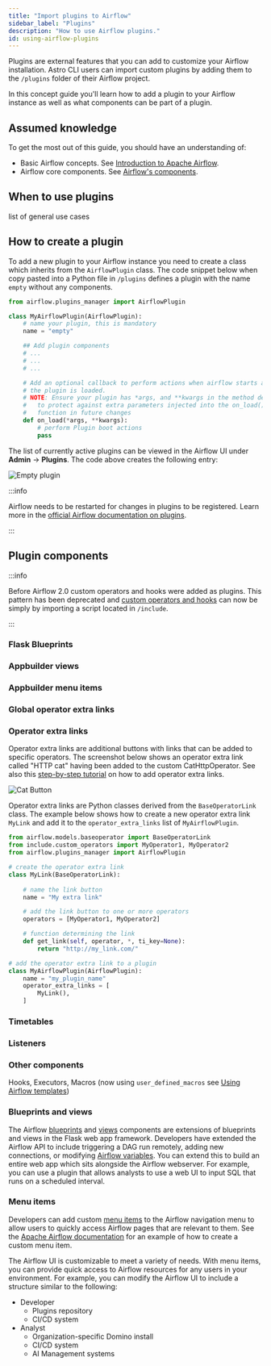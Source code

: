 ```yaml
---
title: "Import plugins to Airflow"
sidebar_label: "Plugins"
description: "How to use Airflow plugins."
id: using-airflow-plugins
---
```


Plugins are external features that you can add to customize your Airflow installation. Astro CLI users can import custom plugins by adding them to the `/plugins` folder of their Airflow project. 

In this concept guide you'll learn how to add a plugin to your Airflow instance as well as what components can be part of a plugin.

## Assumed knowledge

To get the most out of this guide, you should have an understanding of:

- Basic Airflow concepts. See [Introduction to Apache Airflow](intro-to-airflow.md).
- Airflow core components. See [Airflow's components](airflow-components.md).

## When to use plugins

list of general use cases


## How to create a plugin

To add a new plugin to your Airflow instance you need to create a class which inherits from the `AirflowPlugin` class. The code snippet below when copy pasted into a Python file in `/plugins` defines a plugin with the name `empty` without any components. 

```python
from airflow.plugins_manager import AirflowPlugin

class MyAirflowPlugin(AirflowPlugin):
    # name your plugin, this is mandatory
    name = "empty"

    ## Add plugin components
    # ...
    # ...
    # ...

    # Add an optional callback to perform actions when airflow starts and
    # the plugin is loaded.
    # NOTE: Ensure your plugin has *args, and **kwargs in the method definition
    #   to protect against extra parameters injected into the on_load()
    #   function in future changes
    def on_load(*args, **kwargs):
        # perform Plugin boot actions
        pass
```

The list of currently active plugins can be viewed in the Airflow UI under **Admin** -> **Plugins**. The code above creates the following entry:

![Empty plugin](/img/guides/empty_plugin.png)

:::info

Airflow needs to be restarted for changes in plugins to be registered. Learn more in the [official Airflow documentation on plugins](https://airflow.apache.org/docs/apache-airflow/stable/plugins.html#when-are-plugins-re-loaded).

:::

## Plugin components

:::info

Before Airflow 2.0 custom operators and hooks were added as plugins. This pattern has been deprecated and [custom operators and hooks](https://docs.astronomer.io/learn/airflow-importing-custom-hooks-operators) can now be simply by importing a script located in `/include`.

:::

### Flask Blueprints

### Appbuilder views

### Appbuilder menu items

### Global operator extra links

### Operator extra links

Operator extra links are additional buttons with links that can be added to specific operators. The screenshot below shows an operator extra link called "HTTP cat" having been added to the custom CatHttpOperator. See also this [step-by-step tutorial](operator-extra-link-tutorial.md) on how to add operator extra links.

![Cat Button](/img/guides/extra_links_tutorial_cat_button.png)

Operator extra links are Python classes derived from the `BaseOperatorLink` class. The example below shows how to create a new operator extra link `MyLink` and add it to the `operator_extra_links` list of `MyAirflowPlugin`. 

```python
from airflow.models.baseoperator import BaseOperatorLink
from include.custom_operators import MyOperator1, MyOperator2
from airflow.plugins_manager import AirflowPlugin

# create the operator extra link
class MyLink(BaseOperatorLink):
    
    # name the link button
    name = "My extra link"

    # add the link button to one or more operators
    operators = [MyOperator1, MyOperator2]

    # function determining the link
    def get_link(self, operator, *, ti_key=None):
        return "http://my_link.com/"

# add the operator extra link to a plugin
class MyAirflowPlugin(AirflowPlugin):
    name = "my_plugin_name"
    operator_extra_links = [
        MyLink(),
    ]

```

### Timetables

### Listeners

### Other components

Hooks, Executors, Macros (now using `user_defined_macros` see [Using Airflow templates](templating.md))



### Blueprints and views

The Airflow [blueprints](http://flask.pocoo.org/docs/0.12/blueprints/) and [views](http://flask.pocoo.org/docs/0.12/views/) components are extensions of blueprints and views in the Flask web app framework. Developers have extended the Airflow API to include triggering a DAG run remotely, adding new connections, or modifying [Airflow variables](https://airflow.apache.org/docs/apache-airflow/stable/concepts.html). You can extend this to build an entire web app which sits alongside the Airflow webserver. For example, you can use a plugin that allows analysts to use a web UI to input SQL that runs on a scheduled interval.

### Menu items

Developers can add custom [menu items](https://github.com/mik-laj/airflow/blob/10e2a88bdc9668931cebe46deb178ab2315d6e52/airflow/plugins_manager.py#L136 ) to the Airflow navigation menu to allow users to quickly access Airflow pages that are relevant to them. See the [Apache Airflow documentation](https://airflow.apache.org/docs/apache-airflow/stable/plugins.html#example) for an example of how to create a custom menu item. 

The Airflow UI is customizable to meet a variety of needs. With menu items, you can provide quick access to Airflow resources for any users in your environment. For example, you can modify the Airflow UI to include a structure similar to the following:

- Developer
    - Plugins repository
    - CI/CD system
- Analyst
    - Organization-specific Domino install
    - CI/CD system
    - AI Management systems

